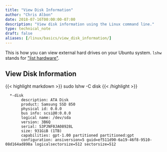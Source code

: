 ```yaml
---
title: "View Disk Information"
author: "Chris Albon"
date: 2018-07-16T00:00:00-07:00
description: "View disk information using the Linux command line."
type: technical_note
draft: false
aliases: [/linux/basics/view_disk_information/]
---
```


This is how you can view external hard drives on your Ubuntu system. `lshw` stands for ["list hardware"](https://linux.die.net/man/1/lshw).

## View Disk Information

{{< highlight markdown >}}
sudo lshw -C disk
{{< /highlight >}}
```
  *-disk                    
       description: ATA Disk
       product: Samsung SSD 850
       physical id: 0.0.0
       bus info: scsi@0:0.0.0
       logical name: /dev/sda
       version: 3B6Q
       serial: S3PJNF0JA08928L
       size: 931GiB (1TB)
       capabilities: gpt-1.00 partitioned partitioned:gpt
       configuration: ansiversion=5 guid=ef511d90-6a19-46f8-9510-08d164ad898a logicalsectorsize=512 sectorsize=512
```